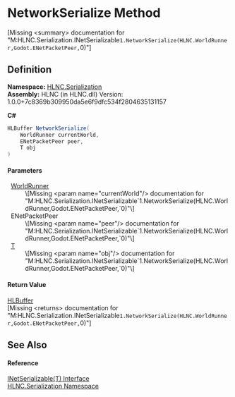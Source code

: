 # NetworkSerialize Method


\[Missing &lt;summary&gt; documentation for "M:HLNC.Serialization.INetSerializable`1.NetworkSerialize(HLNC.WorldRunner,Godot.ENetPacketPeer,`0)"\]



## Definition
**Namespace:** <a href="N_HLNC_Serialization">HLNC.Serialization</a>  
**Assembly:** HLNC (in HLNC.dll) Version: 1.0.0+7c8369b309950da5e6f9dfc534f2804635131157

**C#**
``` C#
HLBuffer NetworkSerialize(
	WorldRunner currentWorld,
	ENetPacketPeer peer,
	T obj
)
```



#### Parameters
<dl><dt>  <a href="T_HLNC_WorldRunner">WorldRunner</a></dt><dd>\[Missing &lt;param name="currentWorld"/&gt; documentation for "M:HLNC.Serialization.INetSerializable`1.NetworkSerialize(HLNC.WorldRunner,Godot.ENetPacketPeer,`0)"\]</dd><dt>  ENetPacketPeer</dt><dd>\[Missing &lt;param name="peer"/&gt; documentation for "M:HLNC.Serialization.INetSerializable`1.NetworkSerialize(HLNC.WorldRunner,Godot.ENetPacketPeer,`0)"\]</dd><dt>  <a href="T_HLNC_Serialization_INetSerializable_1">T</a></dt><dd>\[Missing &lt;param name="obj"/&gt; documentation for "M:HLNC.Serialization.INetSerializable`1.NetworkSerialize(HLNC.WorldRunner,Godot.ENetPacketPeer,`0)"\]</dd></dl>

#### Return Value
<a href="T_HLNC_Serialization_HLBuffer">HLBuffer</a>  
\[Missing &lt;returns&gt; documentation for "M:HLNC.Serialization.INetSerializable`1.NetworkSerialize(HLNC.WorldRunner,Godot.ENetPacketPeer,`0)"\]

## See Also


#### Reference
<a href="T_HLNC_Serialization_INetSerializable_1">INetSerializable(T) Interface</a>  
<a href="N_HLNC_Serialization">HLNC.Serialization Namespace</a>  
